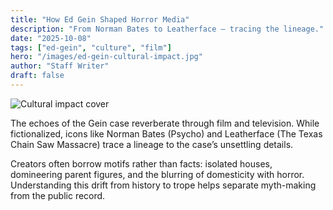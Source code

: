 ```yaml
---
title: "How Ed Gein Shaped Horror Media"
description: "From Norman Bates to Leatherface — tracing the lineage."
date: "2025-10-08"
tags: ["ed-gein", "culture", "film"]
hero: "/images/ed-gein-cultural-impact.jpg"
author: "Staff Writer"
draft: false
---
```


![Cultural impact cover](/images/ed-gein-cultural-impact.jpg)

The echoes of the Gein case reverberate through film and television. While fictionalized, icons like Norman Bates (Psycho) and Leatherface (The Texas Chain Saw Massacre) trace a lineage to the case’s unsettling details.

Creators often borrow motifs rather than facts: isolated houses, domineering parent figures, and the blurring of domesticity with horror. Understanding this drift from history to trope helps separate myth-making from the public record.


